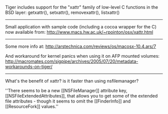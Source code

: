 Tiger includes support for the "xattr" family of low-level C 
functions in the BSD layer: getxattr(), setxattr(), removexattr(), listxattr()

----

Small application with sample code (including a cocoa wrapper for the C) now available from:
http://www.macs.hw.ac.uk/~rpointon/osx/xattr.html

----

Some more info at:
http://arstechnica.com/reviews/os/macosx-10.4.ars/7

And workaround for kernel panics when using it on AFP mounted volumes:
http://macromates.com/sigpipe/archives/2005/07/20/metadata-workarounds-on-tiger/

----

What's the benefit of xattr? is it faster than using nsfilemanager?

''There seems to be a new [[NSFileManager]] attribute key, [[NSFileExtendedAttributes]],  that allows you to get some of the extended file attributes - though it seems to omit the [[FinderInfo]] and [[ResourceFork]] values.''
